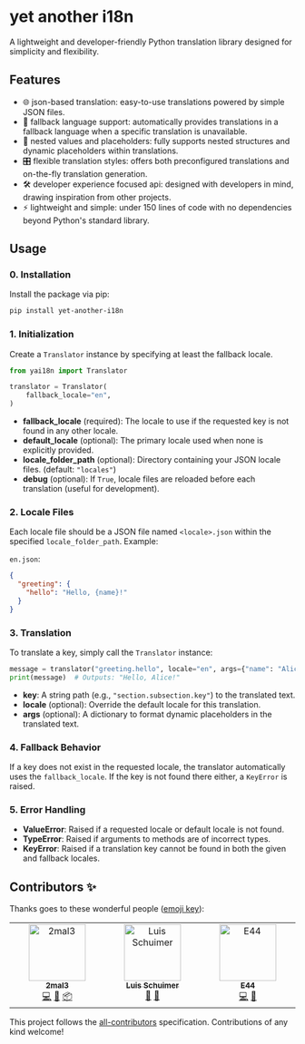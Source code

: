 # yet another i18n

A lightweight and developer-friendly Python translation library designed for simplicity and flexibility.

## Features

- 🌐 json-based translation: easy-to-use translations powered by simple JSON files.
- 🔄 fallback language support: automatically provides translations in a fallback language when a specific translation is unavailable.
- 🧩 nested values and placeholders: fully supports nested structures and dynamic placeholders within translations.
- 🎛️ flexible translation styles: offers both preconfigured translations and on-the-fly translation generation.
- 🛠️ developer experience focused api: designed with developers in mind, drawing inspiration from other projects.
- ⚡ lightweight and simple: under 150 lines of code with no dependencies beyond Python's standard library.

## Usage

### 0. Installation

Install the package via pip:

```bash
pip install yet-another-i18n
```

### 1. Initialization

Create a `Translator` instance by specifying at least the fallback locale.

```python
from yai18n import Translator

translator = Translator(
    fallback_locale="en",
)
```

- **fallback_locale** (required): The locale to use if the requested key is not found in any other locale.
- **default_locale** (optional): The primary locale used when none is explicitly provided.
- **locale_folder_path** (optional): Directory containing your JSON locale files. (default: `"locales"`)
- **debug** (optional): If `True`, locale files are reloaded before each translation (useful for development).

### 2. Locale Files

Each locale file should be a JSON file named `<locale>.json` within the specified `locale_folder_path`. Example:

`en.json`:

```json
{
  "greeting": {
    "hello": "Hello, {name}!"
  }
}
```

### 3. Translation

To translate a key, simply call the `Translator` instance:

```python
message = translator("greeting.hello", locale="en", args={"name": "Alice"})
print(message)  # Outputs: "Hello, Alice!"
```

- **key**: A string path (e.g., `"section.subsection.key"`) to the translated text.
- **locale** (optional): Override the default locale for this translation.
- **args** (optional): A dictionary to format dynamic placeholders in the translated text.

### 4. Fallback Behavior

If a key does not exist in the requested locale, the translator automatically uses the `fallback_locale`.
If the key is not found there either, a `KeyError` is raised.

### 5. Error Handling

- **ValueError**: Raised if a requested locale or default locale is not found.
- **TypeError**: Raised if arguments to methods are of incorrect types.
- **KeyError**: Raised if a translation key cannot be found in both the given and fallback locales.

## Contributors ✨

Thanks goes to these wonderful people ([emoji key](https://allcontributors.org/docs/en/emoji-key)):

<!-- ALL-CONTRIBUTORS-LIST:START - Do not remove or modify this section -->
<!-- prettier-ignore-start -->
<!-- markdownlint-disable -->
<table>
  <tbody>
    <tr>
      <td align="center" valign="top" width="14.28%"><a href="https://github.com/2mal3"><img src="https://avatars.githubusercontent.com/u/56305732?v=4?s=100" width="100px;" alt="2mal3"/><br /><sub><b>2mal3</b></sub></a><br /><a href="https://github.com/2mal3/yet-another-i18n/commits?author=2mal3" title="Code">💻</a> <a href="https://github.com/2mal3/yet-another-i18n/commits?author=2mal3" title="Documentation">📖</a> <a href="#platform-2mal3" title="Packaging/porting to new platform">📦</a></td>
      <td align="center" valign="top" width="14.28%"><a href="https://github.com/LuisSchuimer"><img src="https://avatars.githubusercontent.com/u/85784931?v=4?s=100" width="100px;" alt="Luis Schuimer"/><br /><sub><b>Luis Schuimer</b></sub></a><br /><a href="https://github.com/2mal3/yet-another-i18n/issues?q=author%3ALuisSchuimer" title="Bug reports">🐛</a> <a href="#userTesting-LuisSchuimer" title="User Testing">📓</a></td>
      <td align="center" valign="top" width="14.28%"><a href="https://github.com/programmer-44"><img src="https://avatars.githubusercontent.com/u/129310925?v=4?s=100" width="100px;" alt="E44"/><br /><sub><b>E44</b></sub></a><br /><a href="https://github.com/2mal3/yet-another-i18n/commits?author=programmer-44" title="Code">💻</a> <a href="#ideas-programmer-44" title="Ideas, Planning, & Feedback">🤔</a></td>
    </tr>
  </tbody>
</table>

<!-- markdownlint-restore -->
<!-- prettier-ignore-end -->

<!-- ALL-CONTRIBUTORS-LIST:END -->

This project follows the [all-contributors](https://github.com/all-contributors/all-contributors) specification. Contributions of any kind welcome!
